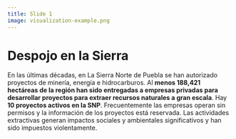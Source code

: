 ```yaml
---
title: Slide 1
image: visualization-example.png
---
```


# Despojo en la Sierra

En las últimas décadas, en La Sierra Norte de Puebla se han autorizado proyectos de minería, energía e hidrocarburos. Al **menos 188,421 hectáreas de la región han sido entregadas a empresas privadas para desarrollar proyectos para extraer recursos naturales a gran escala**. Hay **10 proyectos activos en la SNP**. Frecuentemente las empresas operan sin permisos y la información de los proyectos está reservada. Las actividades extractivas generan impactos sociales y ambientales significativos y han sido impuestos violentamente.
